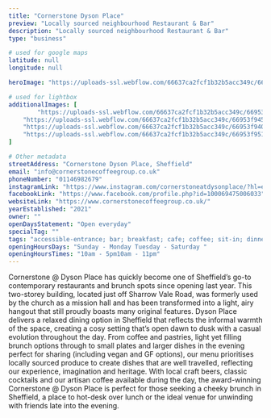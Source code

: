 ```yaml
---
title: "Cornerstone Dyson Place"
preview: "Locally sourced neighbourhood Restaurant & Bar"
description: "Locally sourced neighbourhood Restaurant & Bar"
type: "business"

# used for google maps
latitude: null
longitude: null

heroImage: "https://uploads-ssl.webflow.com/66637ca2fcf1b32b5acc349c/66953f8aadc2d5cf6630bc87_Cornerstone-1%20-%20Richard%20Massarella.jpg"

# used for lightbox
additionalImages: [
        "https://uploads-ssl.webflow.com/66637ca2fcf1b32b5acc349c/66953f94b171f8b767f7fc89_Cornerstone-18%20-%20Richard%20Massarella.jpg",
    "https://uploads-ssl.webflow.com/66637ca2fcf1b32b5acc349c/66953f945ca5d9b7bd147bd1_Cornerstone-35%20-%20Richard%20Massarella.jpg",
    "https://uploads-ssl.webflow.com/66637ca2fcf1b32b5acc349c/66953f9406a42b90cd8925e3_Cornerstone-80%20-%20Richard%20Massarella.jpg",
    "https://uploads-ssl.webflow.com/66637ca2fcf1b32b5acc349c/66953f951b9d8939ece5bf23_DSC08564%20-%20Richard%20Massarella.jpg"
]

# Other metadata
streetAddress: "Cornerstone Dyson Place, Sheffield"
email: "info@cornerstonecoffeegroup.co.uk"
phoneNumber: "01146982679"
instagramLink: "https://www.instagram.com/cornerstoneatdysonplace/?hl=en"
facebookLink: "https://www.facebook.com/profile.php?id=100069475006033"
websiteLink: "https://www.cornerstonecoffeegroup.co.uk/"
yearEstablished: "2021"
owner: ""
openDaysStatement: "Open everyday"
specialTag: ""
tags: "accessible-entrance; bar; breakfast; cafe; coffee; sit-in; dinner; event-catering; free-wifi; lunch; outdoor-seating; restaurant; romantic"
openingHoursDays: "Sunday - Monday Tuesday - Saturday "
openingHoursTimes: "10am - 5pm10am - 11pm‍‍"
---
```



Cornerstone @ Dyson Place has quickly become one of Sheffield’s go-to contemporary restaurants and brunch spots since opening last year.
This two-storey building, located just off Sharrow Vale Road, was formerly used by the church as a mission hall and has been transformed into a light, airy hangout that still proudly boasts many original features.
Dyson Place delivers a relaxed dining option in Sheffield that reflects the informal warmth of the space, creating a cosy setting that’s open dawn to dusk with a casual evolution throughout the day.
From coffee and pastries, light yet filling brunch options through to small plates and larger dishes in the evening perfect for sharing (including vegan and GF options), our menu prioritises locally sourced produce to create dishes that are well travelled, reflecting our experience, imagination and heritage.
With local craft beers, classic cocktails and our artisan coffee available during the day, the award-winning Cornerstone @ Dyson Place is perfect for those seeking a cheeky brunch in Sheffield, a place to hot-desk over lunch or the ideal venue for unwinding with friends late into the evening.


